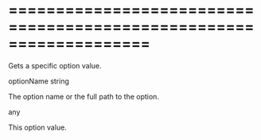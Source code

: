 <!--**
/*-------------------------------------------
    Auto-generated file. Do not modify.
-------------------------------------------

**-->
===================================================================
===================================================================

<!--shortDescription-->
Gets a specific option value.
<!--/shortDescription-->

<!--paramName1-->optionName<!--/paramName1-->
<!--paramType1-->string<!--/paramType1-->
<!--paramDescription1-->
The option name or the full path to the option.
<!--/paramDescription1-->

<!--returnType-->any<!--/returnType-->
<!--returnDescription-->
This option value.
<!--/returnDescription-->

<!--fullDescription-->

<!--/fullDescription-->